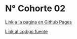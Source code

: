 # N° Cohorte 02

[Link a la pagina en Github Pages](https://JhansdelaCruz.github.io/BookmarksApp)

[Link al codigo fuente](https://github.com/JhansdelaCruz/BookmarksApp)
